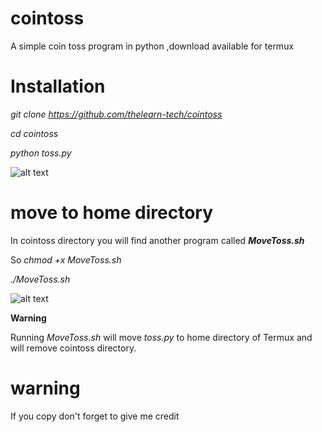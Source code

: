 # cointoss
A simple coin toss program in python ,download available for termux
# Installation
 

*git clone https://github.com/thelearn-tech/cointoss*

*cd cointoss*

*python toss.py* 


![alt text](https://i.ibb.co/PxN07Zm/Cointoss.jpg)

# move to home directory


In cointoss directory you will find another program
called ***MoveToss.sh***

So *chmod +x MoveToss.sh*

*./MoveToss.sh*

![alt text](https://i.ibb.co/BPwcttr/Home-pic.jpg)

**Warning**

Running *MoveToss.sh* will move *toss.py* to home directory of 
Termux and will remove cointoss directory.

# warning
 If you copy don't forget to give me credit



